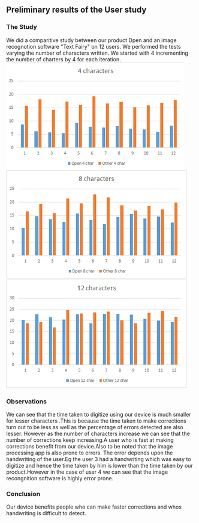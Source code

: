 ## Preliminary results of the User study
### The Study
We did a comparitive study between our product Dpen and an image recognotion software "Text Fairy" on 12 users.
We performed the tests varying the number of characters written. We started with 4 incrementing the number of charters by 4 for each iteration.
![4 characters](4char.png)
![8 characters](8char.png)
![12 characters](12char.png)


### Observations
We can see that the time taken to digitize using our device is much smaller for lesser characters .This is because the time taken to make corrections turn out to be less as well as the percentage of errors detected are also lesser.
However as the number of characters increase we can see that the number of corrections keep increasing.A user who is fast at making corrections benefit from our device.Also to be noted that the image processing app is also prone to errors. The error depends upon the handwriting of the user.Eg the user 3 had  a handwriting which was easy to digitize and hence the time taken by him is lower than the time taken by our product.However in the case of user 4 we can see that the image recongnition software is highly error prone.

### Conclusion
Our device benefits people who can make faster corrections and whos handwriting is difficult to detect.


